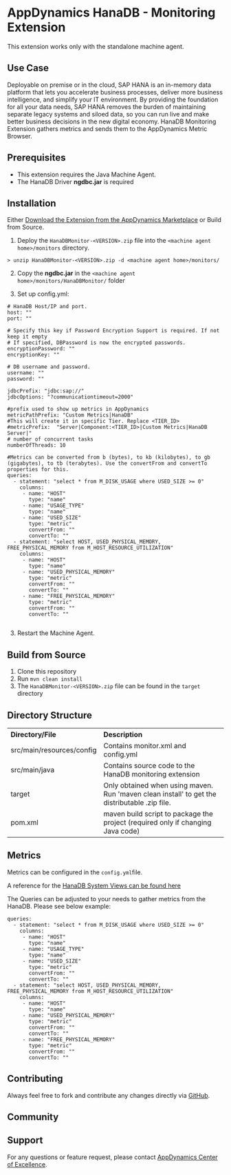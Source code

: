 # AppDynamics HanaDB - Monitoring Extension

This extension works only with the standalone machine agent.

## Use Case

Deployable on premise or in the cloud, SAP HANA is an in-memory data platform that lets you accelerate business processes, deliver more business intelligence, and simplify your IT environment. By providing the foundation for all your data needs, SAP HANA removes the burden of maintaining separate legacy systems and siloed data, so you can run live and make better business decisions in the new digital economy. HanaDB Monitoring Extension gathers metrics and sends them to the AppDynamics Metric Browser.

## Prerequisites

 * This extension requires the Java Machine Agent.
 * The HanaDB Driver **ngdbc.jar** is required

## Installation

Either [Download the Extension from the AppDynamics Marketplace](https://www.appdynamics.com/community/exchange/hanadb-monitoring-extension/) or Build from Source.

1. Deploy the `HanaDBMonitor-<VERSION>.zip` file into the `<machine agent home>/monitors` directory.

  `> unzip HanaDBMonitor-<VERSION>.zip -d <machine agent home>/monitors/`

2. Copy the **ngdbc.jar** in the `<machine agent home>/monitors/HanaDBMonitor/` folder

3. Set up config.yml:

  ```
  # HanaDB Host/IP and port.
  host: ""
  port: ""

  # Specify this key if Password Encryption Support is required. If not keep it empty
  # If specified, DBPassword is now the encrypted passwords.
  encryptionPassword: ""
  encryptionKey: ""

  # DB username and password.
  username: ""
  password: ""

  jdbcPrefix: "jdbc:sap://"
  jdbcOptions: "?communicationtimeout=2000"

  #prefix used to show up metrics in AppDynamics
  metricPathPrefix: "Custom Metrics|HanaDB"
  #This will create it in specific Tier. Replace <TIER_ID>
  #metricPrefix:  "Server|Component:<TIER_ID>|Custom Metrics|HanaDB Server|"
  # number of concurrent tasks
  numberOfThreads: 10

  #Metrics can be converted from b (bytes), to kb (kilobytes), to gb (gigabytes), to tb (terabytes). Use the convertFrom and convertTo properties for this.
  queries:
    - statement: "select * from M_DISK_USAGE where USED_SIZE >= 0"
      columns:
       - name: "HOST"
         type: "name"
       - name: "USAGE_TYPE"
         type: "name"
       - name: "USED_SIZE"
         type: "metric"
         convertFrom: ""
         convertTo: ""
    - statement: "select HOST, USED_PHYSICAL_MEMORY, FREE_PHYSICAL_MEMORY from M_HOST_RESOURCE_UTILIZATION"
      columns:
       - name: "HOST"
         type: "name"
       - name: "USED_PHYSICAL_MEMORY"
         type: "metric"
         convertFrom: ""
         convertTo: ""
       - name: "FREE_PHYSICAL_MEMORY"
         type: "metric"
         convertFrom: ""
         convertTo: ""


  ```

3. Restart the Machine Agent.

## Build from Source

1. Clone this repository
2. Run `mvn clean install`
3. The `HanaDBMonitor-<VERSION>.zip` file can be found in the `target` directory

## Directory Structure

<table><tbody>
<tr>
<th align = 'left'> Directory/File </th>
<th align = 'left'> Description </th>
</tr>
<tr>
<td class='confluenceTd'> src/main/resources/config </td>
<td class='confluenceTd'> Contains monitor.xml and config.yml</td>
</tr>
<tr>
<td class='confluenceTd'> src/main/java </td>
<td class='confluenceTd'> Contains source code to the HanaDB monitoring extension </td>
</tr>
<tr>
<td class='confluenceTd'> target </td>
<td class='confluenceTd'> Only obtained when using maven. Run 'maven clean install' to get the distributable .zip file. </td>
</tr>
<tr>
<td class='confluenceTd'> pom.xml </td>
<td class='confluenceTd'> maven build script to package the project (required only if changing Java code) </td>
</tr>
</tbody>
</table>


## Metrics

Metrics can be configured in the `config.yml`file.

A reference for the [HanaDB System Views can be found here](https://help.sap.com/viewer/4fe29514fd584807ac9f2a04f6754767/2.0.00/en-US/20cbb10c75191014b47ba845bfe499fe.html)

The Queries can be adjusted to your needs to gather metrics from the HanaDB. Please see below example:

```
queries:
  - statement: "select * from M_DISK_USAGE where USED_SIZE >= 0"
    columns:
     - name: "HOST"
       type: "name"
     - name: "USAGE_TYPE"
       type: "name"
     - name: "USED_SIZE"
       type: "metric"
       convertFrom: ""
       convertTo: ""
  - statement: "select HOST, USED_PHYSICAL_MEMORY, FREE_PHYSICAL_MEMORY from M_HOST_RESOURCE_UTILIZATION"
    columns:
     - name: "HOST"
       type: "name"
     - name: "USED_PHYSICAL_MEMORY"
       type: "metric"
       convertFrom: ""
       convertTo: ""
     - name: "FREE_PHYSICAL_MEMORY"
       type: "metric"
       convertFrom: ""
       convertTo: ""

```

## Contributing

Always feel free to fork and contribute any changes directly via [GitHub](https://github.com/michaelenglert/hanadb-monitoring-extension).

## Community

## Support

For any questions or feature request, please contact [AppDynamics Center of Excellence](mailto:help@appdynamics.com).
